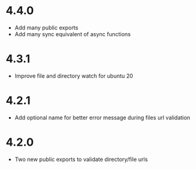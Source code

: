 # 4.4.0

- Add many public exports
- Add many sync equivalent of async functions

# 4.3.1

- Improve file and directory watch for ubuntu 20

# 4.2.1

- Add optional name for better error message during files url validation

# 4.2.0

- Two new public exports to validate directory/file urls

